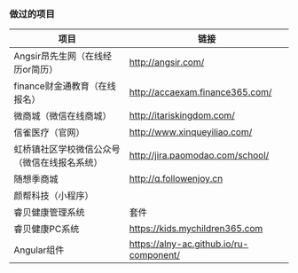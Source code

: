 ### 做过的项目
| 项目                                         | 链接                                    |
| -------------------------------------------- | --------------------------------------- |
| Angsir昂先生网（在线经历or简历）             | http://angsir.com/                      |
| finance财金通教育（在线报名）                | http://accaexam.finance365.com/         |
| 微商城（微信在线商城）                       | http://itariskingdom.com/               |
| 信雀医疗（官网）                             | http://www.xinqueyiliao.com/            |
| 虹桥镇社区学校微信公众号（微信在线报名系统） | http://jira.paomodao.com/school/        |
| 随想季商城                                   | http://q.followenjoy.cn                 |
| 颜帮科技（小程序）                           |                                         |
| 睿贝健康管理系统                             | 套件                                    |
| 睿贝健康PC系统                               | https://kids.mychildren365.com          |
| Angular组件                                  | https://alny-ac.github.io/ru-component/ |

